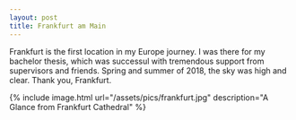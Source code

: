 ```yaml
---
layout: post
title: Frankfurt am Main
---
```


Frankfurt is the first location in my Europe journey. I was there for my bachelor thesis, which was successul with tremendous support from supervisors and friends. Spring and summer of 2018, the sky was high and clear. Thank you, Frankfurt.

{% include image.html url="/assets/pics/frankfurt.jpg" description="A Glance from Frankfurt Cathedral" %}
